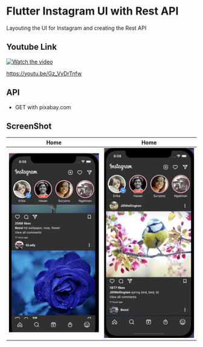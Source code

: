 # Flutter Instagram UI with Rest API

Layouting the UI for Instagram and creating the Rest API

## Youtube Link

[![Watch the video](https://img.youtube.com/vi/Gz_VvDrTnfw/sddefault.jpg)](https://youtu.be/Gz_VvDrTnfw)

https://youtu.be/Gz_VvDrTnfw

## API

- GET with pixabay.com


## ScreenShot

| Home         | Home           |
|--------------|----------------|
| <img src="img1.png" width="300"/> | <img src="img2.png" width="300"/>      |



